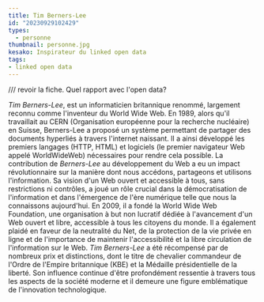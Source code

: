 ```yaml
---
title: Tim Berners-Lee
id: "20230929102429"
types:
  - personne
thumbnail: personne.jpg
kesako: Inspirateur du linked open data
tags:
- linked open data
---
```

/// revoir la fiche. Quel rapport avec l'open data?

*Tim Berners-Lee*, est un informaticien britannique renommé, largement reconnu comme l'inventeur du World Wide Web. En 1989, alors qu'il travaillait au CERN (Organisation européenne pour la recherche nucléaire) en Suisse, Berners-Lee a proposé un système permettant de partager des documents hyperliés à travers l'internet naissant. Il a ainsi développé les premiers langages (HTTP, HTML) et logiciels (le premier navigateur Web appelé WorldWideWeb) nécessaires pour rendre cela possible.
La contribution de *Berners-Lee* au développement du Web a eu un impact révolutionnaire sur la manière dont nous accédons, partageons et utilisons l'information. Sa vision d'un Web ouvert et accessible à tous, sans restrictions ni contrôles, a joué un rôle crucial dans la démocratisation de l'information et dans l'émergence de l'ère numérique telle que nous la connaissons aujourd'hui.
En 2009, il a fondé la World Wide Web Foundation, une organisation à but non lucratif dédiée à l'avancement d'un Web ouvert et libre, accessible à tous les citoyens du monde.
Il a également plaidé en faveur de la neutralité du Net, de la protection de la vie privée en ligne et de l'importance de maintenir l'accessibilité et la libre circulation de l'information sur le Web.
*Tim Berners-Lee* a été récompensé par de nombreux prix et distinctions, dont le titre de chevalier commandeur de l'Ordre de l'Empire britannique (KBE) et la Médaille présidentielle de la liberté. Son influence continue d'être profondément ressentie à travers tous les aspects de la société moderne et il demeure une figure emblématique de l'innovation technologique.